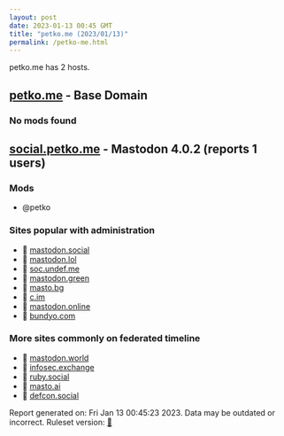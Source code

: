 ```yaml
---
layout: post
date: 2023-01-13 00:45 GMT
title: "petko.me (2023/01/13)"
permalink: /petko-me.html
---
```


petko.me has 2 hosts.

## [petko.me](https://petko.me) - Base Domain

### No mods found

## [social.petko.me](https://social.petko.me) - Mastodon 4.0.2 (reports 1 users)

### Mods
 * @petko

### Sites popular with administration

* 🐘 [mastodon.social](/mastodon-social.html)
* 🐘 [mastodon.lol](/mastodon-lol.html)
* 🐘 [soc.undef.me](/soc-undef-me.html)
* 🐘 [mastodon.green](/mastodon-green.html)
* 🐘 [masto.bg](/masto-bg.html)
* 🐘 [c.im](/c-im.html)
* 🐘 [mastodon.online](/mastodon-online.html)
* 🐘 [bundyo.com](/bundyo-com.html)

### More sites commonly on federated timeline

* 🐘 [mastodon.world](/mastodon-world.html)
* 🐘 [infosec.exchange](/infosec-exchange.html)
* 🐘 [ruby.social](/ruby-social.html)
* 🐘 [masto.ai](/masto-ai.html)
* 🐘 [defcon.social](/defcon-social.html)

Report generated on: Fri Jan 13 00:45:23 2023. Data may be outdated or incorrect.
Ruleset version: [🧁](/version-cupcake)
